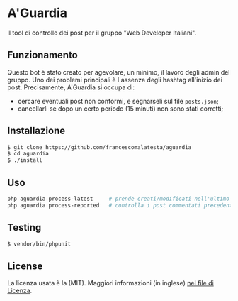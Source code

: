 # A'Guardia

Il tool di controllo dei post per il gruppo "Web Developer Italiani".

## Funzionamento

Questo bot è stato creato per agevolare, un minimo, il lavoro degli admin del gruppo. Uno dei problemi principali è l'assenza degli hashtag all'inizio dei post. Precisamente, A'Guardia si occupa di:

* cercare eventuali post non conformi, e segnarseli sul file `posts.json`;
* cancellarli se dopo un certo periodo (15 minuti) non sono stati corretti;

## Installazione

``` bash
$ git clone https://github.com/francescomalatesta/aguardia
$ cd aguardia
$ ./install
```

## Uso

``` bash
php aguardia process-latest     # prende creati/modificati nell'ultimo quarto d'ora, lasciando il commento se non validi
php aguardia process-reported   # controlla i post commentati precedentemente, li cancella se non validi
```

## Testing

``` bash
$ vendor/bin/phpunit
```

## License

La licenza usata è la (MIT). Maggiori informazioni (in inglese) [nel file di Licenza](LICENSE.md).
